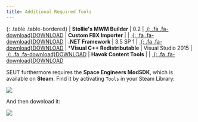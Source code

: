 ```yaml
---
title: Additional Required Tools
---
```


<div class="table-responsive">

{: .table .table-bordered}
| **Stollie's MWM Builder** | 0.2 | [*&nbsp;*{: .fa .fa-download}DOWNLOAD](https://github.com/cstahlhut/MWMBuilder/releases)
| **Custom FBX Importer** |  | [*&nbsp;*{: .fa .fa-download}DOWNLOAD](https://github.com/harag-on-steam/fbximporter/releases/tag/havok2013.1-fbx2015.1)
| **.NET Framework** | 3.5 SP 1 | [*&nbsp;*{: .fa .fa-download}DOWNLOAD](https://www.microsoft.com/en-us/download/details.aspx?id=22)
| ***Visual C++ Redistributable** | Visual Studio 2015 | [*&nbsp;*{: .fa .fa-download}DOWNLOAD](https://www.microsoft.com/en-pk/download/details.aspx?id=48145)
| **Havok Content Tools** |  | [*&nbsp;*{: .fa .fa-download}DOWNLOAD](https://drive.google.com/open?id=1bXqAcIvzTHpxuAcMogduHqohL0zXq90i)

</div>

SEUT furthermore requires the **Space Engineers ModSDK**, which is available on **Steam**. Find it by activating `Tools` in your Steam Library:

![](/modding-reference/assets/images/tools/seut/modsdk_1.png)

And then download it:

![](/modding-reference/assets/images/tools/seut/modsdk_2.png)
